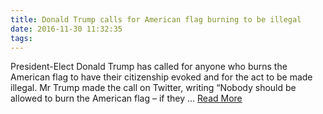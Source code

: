 ```yaml
---
title: Donald Trump calls for American flag burning to be illegal
date: 2016-11-30 11:32:35
tags:
---
```

President-Elect Donald Trump has called for anyone who burns the American flag to have their citizenship evoked and for the act to be made illegal. Mr Trump made the call on Twitter, writing “Nobody should be allowed to burn the American flag – if they ...
[Read More](http://www.9news.com.au/World/2016/11/30/00/13/Donald-Trump-calls-for-American-flag-burning-to-be-illegal)